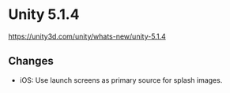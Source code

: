 # Unity 5.1.4
https://unity3d.com/unity/whats-new/unity-5.1.4

## Changes

<ul>
<li>iOS: Use launch screens as primary source for splash images.</li>
</ul>
